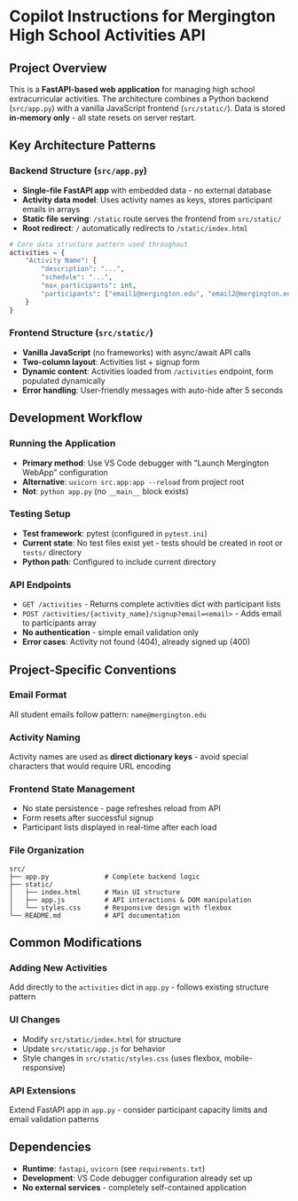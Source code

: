 # Copilot Instructions for Mergington High School Activities API

## Project Overview
This is a **FastAPI-based web application** for managing high school extracurricular activities. The architecture combines a Python backend (`src/app.py`) with a vanilla JavaScript frontend (`src/static/`). Data is stored **in-memory only** - all state resets on server restart.

## Key Architecture Patterns

### Backend Structure (`src/app.py`)
- **Single-file FastAPI app** with embedded data - no external database
- **Activity data model**: Uses activity names as keys, stores participant emails in arrays
- **Static file serving**: `/static` route serves the frontend from `src/static/`
- **Root redirect**: `/` automatically redirects to `/static/index.html`

```python
# Core data structure pattern used throughout
activities = {
    "Activity Name": {
        "description": "...",
        "schedule": "...", 
        "max_participants": int,
        "participants": ["email1@mergington.edu", "email2@mergington.edu"]
    }
}
```

### Frontend Structure (`src/static/`)
- **Vanilla JavaScript** (no frameworks) with async/await API calls
- **Two-column layout**: Activities list + signup form
- **Dynamic content**: Activities loaded from `/activities` endpoint, form populated dynamically
- **Error handling**: User-friendly messages with auto-hide after 5 seconds

## Development Workflow

### Running the Application
- **Primary method**: Use VS Code debugger with "Launch Mergington WebApp" configuration
- **Alternative**: `uvicorn src.app:app --reload` from project root
- **Not**: `python app.py` (no `__main__` block exists)

### Testing Setup
- **Test framework**: pytest (configured in `pytest.ini`)
- **Current state**: No test files exist yet - tests should be created in root or `tests/` directory
- **Python path**: Configured to include current directory

### API Endpoints
- `GET /activities` - Returns complete activities dict with participant lists
- `POST /activities/{activity_name}/signup?email=<email>` - Adds email to participants array
- **No authentication** - simple email validation only
- **Error cases**: Activity not found (404), already signed up (400)

## Project-Specific Conventions

### Email Format
All student emails follow pattern: `name@mergington.edu`

### Activity Naming
Activity names are used as **direct dictionary keys** - avoid special characters that would require URL encoding

### Frontend State Management
- No state persistence - page refreshes reload from API
- Form resets after successful signup
- Participant lists displayed in real-time after each load

### File Organization
```
src/
├── app.py              # Complete backend logic
├── static/
│   ├── index.html      # Main UI structure  
│   ├── app.js          # API interactions & DOM manipulation
│   └── styles.css      # Responsive design with flexbox
└── README.md           # API documentation
```

## Common Modifications

### Adding New Activities
Add directly to the `activities` dict in `app.py` - follows existing structure pattern

### UI Changes
- Modify `src/static/index.html` for structure
- Update `src/static/app.js` for behavior  
- Style changes in `src/static/styles.css` (uses flexbox, mobile-responsive)

### API Extensions
Extend FastAPI app in `app.py` - consider participant capacity limits and email validation patterns

## Dependencies
- **Runtime**: `fastapi`, `uvicorn` (see `requirements.txt`)
- **Development**: VS Code debugger configuration already set up
- **No external services** - completely self-contained application